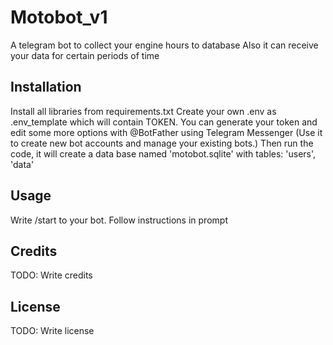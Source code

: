 # Motobot_v1

A telegram bot to collect your engine hours to database
Also it can receive your data for certain periods of time

## Installation

Install all libraries from requirements.txt
Create your own .env as .env_template which will contain TOKEN.
You can generate your token and edit some more options with @BotFather using Telegram Messenger
(Use it to create new bot accounts and manage your existing bots.)
Then run the code, it will create a data base named 'motobot.sqlite' with tables: 'users', 'data'

## Usage

Write /start to your bot.
Follow instructions in prompt

## Credits

TODO: Write credits

## License

TODO: Write license

